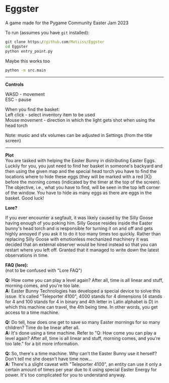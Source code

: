# Eggster
A game made for the Pygame Community Easter Jam 2023

To run (assumes you have `git` installed):
```cmd
git clone https://github.com/Matiiss/Eggster
cd Eggster
python entry_point.py
```

Maybe this works too
```cmd
python -m src.main
```

---
**Controls**

WASD - movement  
ESC - pause  

When you find the basket:  
Left click - select inventory item to be used  
Mouse movement - direction in which the light gets shot when using the head torch

Note: music and sfx volumes can be adjusted in Settings (from the title screen)

---
**Plot**  
You are tasked with helping the Easter Bunny in distributing Easter Eggs. Luckily for you, you just need to find
her basket in someone's backyard and then using the given map and the special head torch you have to find the
locations where to hide these eggs (they will be marked with a red |X|) before the morning comes (indicated by
the timer at the top of the screen). The objective, i.e., what you have to find, will be seen in the top left
corner of the window. You have to hide as many eggs as there are eggs in the basket. Good luck!

**Lore?**

If you ever encounter a segfault, it was likely caused by the Silly Goose having enough of you poking him. 
Silly Goose resides inside the Easter bunny's head torch and is responsible for turning it on and off 
and gets highly annoyed if you ask it to do it too many times too quickly. 
Rather than replacing Silly Goose with emotionless mechanized machinery it was decided that 
an external observer would be hired instead so that you can restart where you left off. 
Granted that it managed to write down the latest observations in time.


**FAQ (lore):**  
(not to be confused with "Lore FAQ")

**Q:** How come you can play a level again? After all, time is all linear and stuff, morning comes, and you're too late.  
**A:** Easter Bunny Technologies has developed a special device to solve this issue. It's called "Teleporter 4100", 4000
stands for 4 dimensions (4 stands for 4 and 100 stands for 4 in binary and 4th letter in Latin alphabet is D) 
in which this machine can travel, the 4th being time. In other words, you get access to a time machine.

**Q:** Do tell, how does one get to save so many Easter mornings for so many children? Time do be linear after all.  
**A:** It's done using a time machine. Refer to "Q: How come you can play a level again? After all, time is all linear 
and stuff, morning comes, and you're too late." for a bit more information.

**Q:** So, there's a time machine. Why can't the Easter Bunny use it herself? Don't tell me she doesn't have time now...  
**A:** There's a slight caveat with "Teleporter 4100", an entity can use it only a certain amount of times per year due to
it using special Easter Energy for power. It's too complicated for you to understand anyway.
